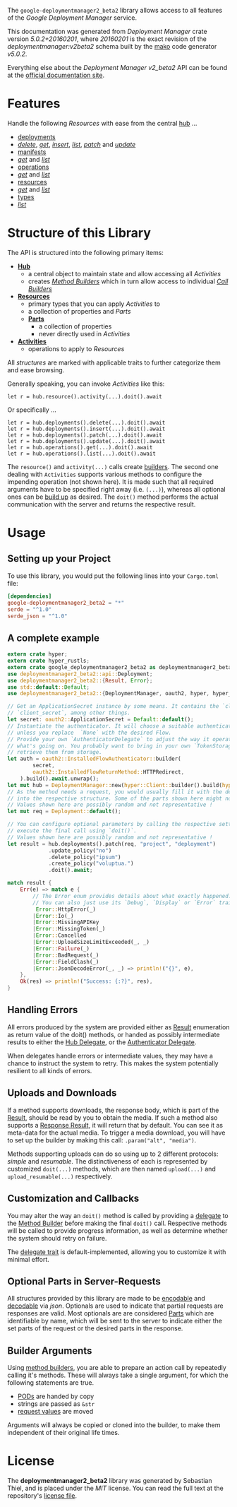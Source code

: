 <!---
DO NOT EDIT !
This file was generated automatically from 'src/generator/templates/api/README.md.mako'
DO NOT EDIT !
-->
The `google-deploymentmanager2_beta2` library allows access to all features of the *Google Deployment Manager* service.

This documentation was generated from *Deployment Manager* crate version *5.0.2+20160201*, where *20160201* is the exact revision of the *deploymentmanager:v2beta2* schema built by the [mako](http://www.makotemplates.org/) code generator *v5.0.2*.

Everything else about the *Deployment Manager* *v2_beta2* API can be found at the
[official documentation site](https://developers.google.com/deployment-manager/).
# Features

Handle the following *Resources* with ease from the central [hub](https://docs.rs/google-deploymentmanager2_beta2/5.0.2+20160201/google_deploymentmanager2_beta2/DeploymentManager) ... 

* [deployments](https://docs.rs/google-deploymentmanager2_beta2/5.0.2+20160201/google_deploymentmanager2_beta2/api::Deployment)
 * [*delete*](https://docs.rs/google-deploymentmanager2_beta2/5.0.2+20160201/google_deploymentmanager2_beta2/api::DeploymentDeleteCall), [*get*](https://docs.rs/google-deploymentmanager2_beta2/5.0.2+20160201/google_deploymentmanager2_beta2/api::DeploymentGetCall), [*insert*](https://docs.rs/google-deploymentmanager2_beta2/5.0.2+20160201/google_deploymentmanager2_beta2/api::DeploymentInsertCall), [*list*](https://docs.rs/google-deploymentmanager2_beta2/5.0.2+20160201/google_deploymentmanager2_beta2/api::DeploymentListCall), [*patch*](https://docs.rs/google-deploymentmanager2_beta2/5.0.2+20160201/google_deploymentmanager2_beta2/api::DeploymentPatchCall) and [*update*](https://docs.rs/google-deploymentmanager2_beta2/5.0.2+20160201/google_deploymentmanager2_beta2/api::DeploymentUpdateCall)
* [manifests](https://docs.rs/google-deploymentmanager2_beta2/5.0.2+20160201/google_deploymentmanager2_beta2/api::Manifest)
 * [*get*](https://docs.rs/google-deploymentmanager2_beta2/5.0.2+20160201/google_deploymentmanager2_beta2/api::ManifestGetCall) and [*list*](https://docs.rs/google-deploymentmanager2_beta2/5.0.2+20160201/google_deploymentmanager2_beta2/api::ManifestListCall)
* [operations](https://docs.rs/google-deploymentmanager2_beta2/5.0.2+20160201/google_deploymentmanager2_beta2/api::Operation)
 * [*get*](https://docs.rs/google-deploymentmanager2_beta2/5.0.2+20160201/google_deploymentmanager2_beta2/api::OperationGetCall) and [*list*](https://docs.rs/google-deploymentmanager2_beta2/5.0.2+20160201/google_deploymentmanager2_beta2/api::OperationListCall)
* [resources](https://docs.rs/google-deploymentmanager2_beta2/5.0.2+20160201/google_deploymentmanager2_beta2/api::Resource)
 * [*get*](https://docs.rs/google-deploymentmanager2_beta2/5.0.2+20160201/google_deploymentmanager2_beta2/api::ResourceGetCall) and [*list*](https://docs.rs/google-deploymentmanager2_beta2/5.0.2+20160201/google_deploymentmanager2_beta2/api::ResourceListCall)
* [types](https://docs.rs/google-deploymentmanager2_beta2/5.0.2+20160201/google_deploymentmanager2_beta2/api::Type)
 * [*list*](https://docs.rs/google-deploymentmanager2_beta2/5.0.2+20160201/google_deploymentmanager2_beta2/api::TypeListCall)




# Structure of this Library

The API is structured into the following primary items:

* **[Hub](https://docs.rs/google-deploymentmanager2_beta2/5.0.2+20160201/google_deploymentmanager2_beta2/DeploymentManager)**
    * a central object to maintain state and allow accessing all *Activities*
    * creates [*Method Builders*](https://docs.rs/google-deploymentmanager2_beta2/5.0.2+20160201/google_deploymentmanager2_beta2/client::MethodsBuilder) which in turn
      allow access to individual [*Call Builders*](https://docs.rs/google-deploymentmanager2_beta2/5.0.2+20160201/google_deploymentmanager2_beta2/client::CallBuilder)
* **[Resources](https://docs.rs/google-deploymentmanager2_beta2/5.0.2+20160201/google_deploymentmanager2_beta2/client::Resource)**
    * primary types that you can apply *Activities* to
    * a collection of properties and *Parts*
    * **[Parts](https://docs.rs/google-deploymentmanager2_beta2/5.0.2+20160201/google_deploymentmanager2_beta2/client::Part)**
        * a collection of properties
        * never directly used in *Activities*
* **[Activities](https://docs.rs/google-deploymentmanager2_beta2/5.0.2+20160201/google_deploymentmanager2_beta2/client::CallBuilder)**
    * operations to apply to *Resources*

All *structures* are marked with applicable traits to further categorize them and ease browsing.

Generally speaking, you can invoke *Activities* like this:

```Rust,ignore
let r = hub.resource().activity(...).doit().await
```

Or specifically ...

```ignore
let r = hub.deployments().delete(...).doit().await
let r = hub.deployments().insert(...).doit().await
let r = hub.deployments().patch(...).doit().await
let r = hub.deployments().update(...).doit().await
let r = hub.operations().get(...).doit().await
let r = hub.operations().list(...).doit().await
```

The `resource()` and `activity(...)` calls create [builders][builder-pattern]. The second one dealing with `Activities` 
supports various methods to configure the impending operation (not shown here). It is made such that all required arguments have to be 
specified right away (i.e. `(...)`), whereas all optional ones can be [build up][builder-pattern] as desired.
The `doit()` method performs the actual communication with the server and returns the respective result.

# Usage

## Setting up your Project

To use this library, you would put the following lines into your `Cargo.toml` file:

```toml
[dependencies]
google-deploymentmanager2_beta2 = "*"
serde = "^1.0"
serde_json = "^1.0"
```

## A complete example

```Rust
extern crate hyper;
extern crate hyper_rustls;
extern crate google_deploymentmanager2_beta2 as deploymentmanager2_beta2;
use deploymentmanager2_beta2::api::Deployment;
use deploymentmanager2_beta2::{Result, Error};
use std::default::Default;
use deploymentmanager2_beta2::{DeploymentManager, oauth2, hyper, hyper_rustls, chrono, FieldMask};

// Get an ApplicationSecret instance by some means. It contains the `client_id` and 
// `client_secret`, among other things.
let secret: oauth2::ApplicationSecret = Default::default();
// Instantiate the authenticator. It will choose a suitable authentication flow for you, 
// unless you replace  `None` with the desired Flow.
// Provide your own `AuthenticatorDelegate` to adjust the way it operates and get feedback about 
// what's going on. You probably want to bring in your own `TokenStorage` to persist tokens and
// retrieve them from storage.
let auth = oauth2::InstalledFlowAuthenticator::builder(
        secret,
        oauth2::InstalledFlowReturnMethod::HTTPRedirect,
    ).build().await.unwrap();
let mut hub = DeploymentManager::new(hyper::Client::builder().build(hyper_rustls::HttpsConnectorBuilder::new().with_native_roots().https_or_http().enable_http1().enable_http2().build()), auth);
// As the method needs a request, you would usually fill it with the desired information
// into the respective structure. Some of the parts shown here might not be applicable !
// Values shown here are possibly random and not representative !
let mut req = Deployment::default();

// You can configure optional parameters by calling the respective setters at will, and
// execute the final call using `doit()`.
// Values shown here are possibly random and not representative !
let result = hub.deployments().patch(req, "project", "deployment")
             .update_policy("no")
             .delete_policy("ipsum")
             .create_policy("voluptua.")
             .doit().await;

match result {
    Err(e) => match e {
        // The Error enum provides details about what exactly happened.
        // You can also just use its `Debug`, `Display` or `Error` traits
         Error::HttpError(_)
        |Error::Io(_)
        |Error::MissingAPIKey
        |Error::MissingToken(_)
        |Error::Cancelled
        |Error::UploadSizeLimitExceeded(_, _)
        |Error::Failure(_)
        |Error::BadRequest(_)
        |Error::FieldClash(_)
        |Error::JsonDecodeError(_, _) => println!("{}", e),
    },
    Ok(res) => println!("Success: {:?}", res),
}

```
## Handling Errors

All errors produced by the system are provided either as [Result](https://docs.rs/google-deploymentmanager2_beta2/5.0.2+20160201/google_deploymentmanager2_beta2/client::Result) enumeration as return value of
the doit() methods, or handed as possibly intermediate results to either the 
[Hub Delegate](https://docs.rs/google-deploymentmanager2_beta2/5.0.2+20160201/google_deploymentmanager2_beta2/client::Delegate), or the [Authenticator Delegate](https://docs.rs/yup-oauth2/*/yup_oauth2/trait.AuthenticatorDelegate.html).

When delegates handle errors or intermediate values, they may have a chance to instruct the system to retry. This 
makes the system potentially resilient to all kinds of errors.

## Uploads and Downloads
If a method supports downloads, the response body, which is part of the [Result](https://docs.rs/google-deploymentmanager2_beta2/5.0.2+20160201/google_deploymentmanager2_beta2/client::Result), should be
read by you to obtain the media.
If such a method also supports a [Response Result](https://docs.rs/google-deploymentmanager2_beta2/5.0.2+20160201/google_deploymentmanager2_beta2/client::ResponseResult), it will return that by default.
You can see it as meta-data for the actual media. To trigger a media download, you will have to set up the builder by making
this call: `.param("alt", "media")`.

Methods supporting uploads can do so using up to 2 different protocols: 
*simple* and *resumable*. The distinctiveness of each is represented by customized 
`doit(...)` methods, which are then named `upload(...)` and `upload_resumable(...)` respectively.

## Customization and Callbacks

You may alter the way an `doit()` method is called by providing a [delegate](https://docs.rs/google-deploymentmanager2_beta2/5.0.2+20160201/google_deploymentmanager2_beta2/client::Delegate) to the 
[Method Builder](https://docs.rs/google-deploymentmanager2_beta2/5.0.2+20160201/google_deploymentmanager2_beta2/client::CallBuilder) before making the final `doit()` call. 
Respective methods will be called to provide progress information, as well as determine whether the system should 
retry on failure.

The [delegate trait](https://docs.rs/google-deploymentmanager2_beta2/5.0.2+20160201/google_deploymentmanager2_beta2/client::Delegate) is default-implemented, allowing you to customize it with minimal effort.

## Optional Parts in Server-Requests

All structures provided by this library are made to be [encodable](https://docs.rs/google-deploymentmanager2_beta2/5.0.2+20160201/google_deploymentmanager2_beta2/client::RequestValue) and 
[decodable](https://docs.rs/google-deploymentmanager2_beta2/5.0.2+20160201/google_deploymentmanager2_beta2/client::ResponseResult) via *json*. Optionals are used to indicate that partial requests are responses 
are valid.
Most optionals are are considered [Parts](https://docs.rs/google-deploymentmanager2_beta2/5.0.2+20160201/google_deploymentmanager2_beta2/client::Part) which are identifiable by name, which will be sent to 
the server to indicate either the set parts of the request or the desired parts in the response.

## Builder Arguments

Using [method builders](https://docs.rs/google-deploymentmanager2_beta2/5.0.2+20160201/google_deploymentmanager2_beta2/client::CallBuilder), you are able to prepare an action call by repeatedly calling it's methods.
These will always take a single argument, for which the following statements are true.

* [PODs][wiki-pod] are handed by copy
* strings are passed as `&str`
* [request values](https://docs.rs/google-deploymentmanager2_beta2/5.0.2+20160201/google_deploymentmanager2_beta2/client::RequestValue) are moved

Arguments will always be copied or cloned into the builder, to make them independent of their original life times.

[wiki-pod]: http://en.wikipedia.org/wiki/Plain_old_data_structure
[builder-pattern]: http://en.wikipedia.org/wiki/Builder_pattern
[google-go-api]: https://github.com/google/google-api-go-client

# License
The **deploymentmanager2_beta2** library was generated by Sebastian Thiel, and is placed 
under the *MIT* license.
You can read the full text at the repository's [license file][repo-license].

[repo-license]: https://github.com/Byron/google-apis-rsblob/main/LICENSE.md

